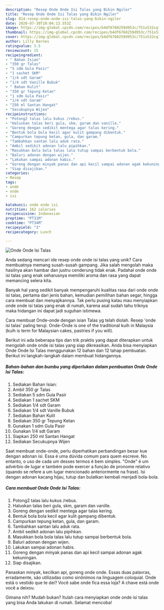 ```yaml
---
description: "Resep Onde Onde Isi Talas yang Bikin Ngiler"
title: "Resep Onde Onde Isi Talas yang Bikin Ngiler"
slug: 814-resep-onde-onde-isi-talas-yang-bikin-ngiler
date: 2020-07-30T10:04:13.553Z
image: https://img-global.cpcdn.com/recipes/b4df6760259d953c/751x532cq70/onde-onde-isi-talas-foto-resep-utama.jpg
thumbnail: https://img-global.cpcdn.com/recipes/b4df6760259d953c/751x532cq70/onde-onde-isi-talas-foto-resep-utama.jpg
cover: https://img-global.cpcdn.com/recipes/b4df6760259d953c/751x532cq70/onde-onde-isi-talas-foto-resep-utama.jpg
author: Lilly Barnes
ratingvalue: 3.5
reviewcount: 15
recipeingredient:
- " Bahan Isian"
- "350 gr Talas"
- "5 sdm Gula Pasir"
- "1 sachet SKM"
- "1/4 sdt Garam"
- "1/4 sdt Vanille Bubuk"
- " Bahan Kulit"
- "350 gr Tepung Ketan"
- "1 sdm Gula Pasir"
- "1/4 sdt Garam"
- "250 ml Santan Hangat"
- "Secukupnya Wijen"
recipeinstructions:
- "Potong2 talas lalu kukus /rebus."
- "Haluskan talas beri gula, skm, garam dan vanille."
- "Goreng dengan sedikit mentega agar talas kering."
- "Bentuk bola bola kecil agar kulit gampang dibentuk."
- "Campurkan tepung ketan, gula, dan garam."
- "Tambahkan santan lalu aduk rata."
- "Ambil sedikit adonan lalu pipihkan."
- "Masukkan bola bola talas lalu tutup sampai berbentuk bola."
- "Baluri adonan dengan wijen."
- "Lakukan sampai adonan habis."
- "Goreng dengan minyak panas dan api kecil sampai adonan agak kekuningan."
- "Siap disajikan."
categories:
- Resep
tags:
- onde
- onde
- isi

katakunci: onde onde isi 
nutrition: 162 calories
recipecuisine: Indonesian
preptime: "PT31M"
cooktime: "PT34M"
recipeyield: "3"
recipecategory: Lunch

---
```



![Onde Onde Isi Talas](https://img-global.cpcdn.com/recipes/b4df6760259d953c/751x532cq70/onde-onde-isi-talas-foto-resep-utama.jpg)

Anda sedang mencari ide resep onde onde isi talas yang unik? Cara membuatnya memang susah-susah gampang. Jika salah mengolah maka hasilnya akan hambar dan justru cenderung tidak enak. Padahal onde onde isi talas yang enak seharusnya memiliki aroma dan rasa yang dapat memancing selera kita.

Banyak hal yang sedikit banyak mempengaruhi kualitas rasa dari onde onde isi talas, pertama dari jenis bahan, kemudian pemilihan bahan segar, hingga cara membuat dan menyajikannya. Tak perlu pusing kalau mau menyiapkan onde onde isi talas yang enak di rumah, karena asal sudah tahu triknya maka hidangan ini dapat jadi suguhan istimewa.

Cara membuat Onde-onde dengan isian Talas yg telah diolah. Resep &#39;onde isi talas&#39; paling teruji. Onde-Onde is one of the traditional kuih in Malaysia (kuih is term for Malaysian cakes, pastries if you will).


Berikut ini ada beberapa tips dan trik praktis yang dapat diterapkan untuk mengolah onde onde isi talas yang siap dikreasikan. Anda bisa menyiapkan Onde Onde Isi Talas menggunakan 12 bahan dan 12 tahap pembuatan. Berikut ini langkah-langkah dalam membuat hidangannya.

<!--inarticleads1-->

##### Bahan-bahan dan bumbu yang diperlukan dalam pembuatan Onde Onde Isi Talas:

1. Sediakan  Bahan Isian:
1. Ambil 350 gr Talas
1. Sediakan 5 sdm Gula Pasir
1. Sediakan 1 sachet SKM
1. Sediakan 1/4 sdt Garam
1. Sediakan 1/4 sdt Vanille Bubuk
1. Sediakan  Bahan Kulit
1. Sediakan 350 gr Tepung Ketan
1. Gunakan 1 sdm Gula Pasir
1. Gunakan 1/4 sdt Garam
1. Siapkan 250 ml Santan Hangat
1. Sediakan Secukupnya Wijen


Saat membuat onde-onde, perlu diperhatikan perbandingan besar kue dengan adonan isi. Essa é uma dúvida comum para quem escreve. No entanto, o uso de cada um desses termos é bem simples. &#34;Onde&#34; é um advérbio de lugar e também pode exercer a função de pronome relativo (quando se refere a um lugar mencionado anteriormente na frase). Isi dengan adonan kacang hijau, tutup dan bulatkan kembali menjadi bola-bola. 

<!--inarticleads2-->

##### Cara membuat Onde Onde Isi Talas:

1. Potong2 talas lalu kukus /rebus.
1. Haluskan talas beri gula, skm, garam dan vanille.
1. Goreng dengan sedikit mentega agar talas kering.
1. Bentuk bola bola kecil agar kulit gampang dibentuk.
1. Campurkan tepung ketan, gula, dan garam.
1. Tambahkan santan lalu aduk rata.
1. Ambil sedikit adonan lalu pipihkan.
1. Masukkan bola bola talas lalu tutup sampai berbentuk bola.
1. Baluri adonan dengan wijen.
1. Lakukan sampai adonan habis.
1. Goreng dengan minyak panas dan api kecil sampai adonan agak kekuningan.
1. Siap disajikan.


Panaskan minyak, kecilkan api, goreng onde onde. Essas duas palavras, erradamente, são utilizadas como sinônimos na linguagem coloquial. Onde está o vestido que te dei? Você sabe onde fica essa loja? A chave está onde você a deixou. 

Gimana nih? Mudah bukan? Itulah cara menyiapkan onde onde isi talas yang bisa Anda lakukan di rumah. Selamat mencoba!
